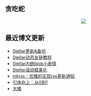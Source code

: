 ## 贪吃蛇

<div align="center"><img src="https://raw.githubusercontent.com/weekdaycare/weekdaycare/main/assets/github-contribution-grid-snake.svg" /></div>

## 最近博文更新
<!-- BLOG-POST-LIST:START -->
- [Stellar更新&amp;备份](http://weekdaycare.cn/posts/stellar-update/)
- [Stellar动态友链教程](http://weekdaycare.cn/posts/stellar-friends/)
- [Stellar内嵌blob小表情](http://weekdaycare.cn/posts/emoji-blob/)
- [Stellar滚动框美化](http://weekdaycare.cn/posts/stellar-beautify-one/)
- [inkrss：优雅的实现rss更新通知](http://weekdaycare.cn/posts/inkrss/)
- [引体向上：从0到1](http://weekdaycare.cn/posts/yingti-0to1/)
- [大橘](http://weekdaycare.cn/posts/big-orange/)
<!-- BLOG-POST-LIST:END -->
